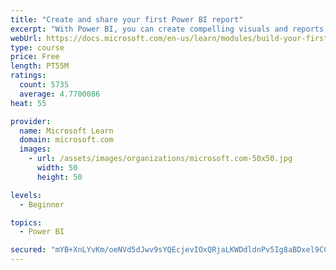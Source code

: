 ```yaml
---
title: "Create and share your first Power BI report"
excerpt: "With Power BI, you can create compelling visuals and reports. In this module, you learn how to use Power BI Desktop to connect to data, build visuals, and create a report that you can share with others in your organization. You then learn how to publish the report to the Power BI service, so that others can see your insights and benefit from your work."
webUrl: https://docs.microsoft.com/en-us/learn/modules/build-your-first-power-bi-report/
type: course
price: Free
length: PT55M
ratings:
  count: 5735
  average: 4.7700086
heat: 55

provider:
  name: Microsoft Learn
  domain: microsoft.com
  images:
    - url: /assets/images/organizations/microsoft.com-50x50.jpg
      width: 50
      height: 50

levels:
  - Beginner

topics:
  - Power BI

secured: "mYB+XnLYvKm/oeNVd5dJwv9sYQEcjevIOxQRjaLKWDdldnPv5Ig8aBDxel9CCrqKeXE1yr/UDHVO0kUqTgmIeYYto8kCs/Mf0iA20m8lUaOTovI8de1h0VXeIbQsBDJuuXygK8XzjI0FhW7BOgC9ABpY+chPyxaDwWhxzb5KbPPC5gegmldf5V02V8aUCLlLFZBF0bOrS2gYpIPuEkONyfLvokvuM16hcfn0+TfgxcPCQPQ34yd3KvHhJUjev2PKx0bYUEkh45QwJX5ehS6tDXs1F4cw9Cjzi2jpJCwKvjOswQifx0S0ANThqwhPd0jLMPzhqmUINXrE+KXC3Hcuz0xMZRHe4Wx9mFRjACRByvA3Fj1bn2S6UpQOSBPzraDOtBOKnCMZdL1L79uA5SFaKDwmajQ5i8LjBQXSbvP8Z38=;neum8NC0E9hgRXUQlTTNeQ=="
---
```


